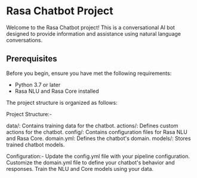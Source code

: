 # Rasa Chatbot Project

Welcome to the Rasa Chatbot project! This is a conversational AI bot designed to provide information and assistance using natural language conversations.

## Prerequisites
Before you begin, ensure you have met the following requirements:
- Python 3.7 or later
- Rasa NLU and Rasa Core installed

The project structure is organized as follows:

Project Structure:-

data/: Contains training data for the chatbot.
actions/: Defines custom actions for the chatbot.
config/: Contains configuration files for Rasa NLU and Rasa Core.
domain.yml: Defines the chatbot's domain.
models/: Stores trained chatbot models.

Configuration:-
Update the config.yml file with your pipeline configuration.
Customize the domain.yml file to define your chatbot's behavior and responses.
Train the NLU and Core models using your data.
